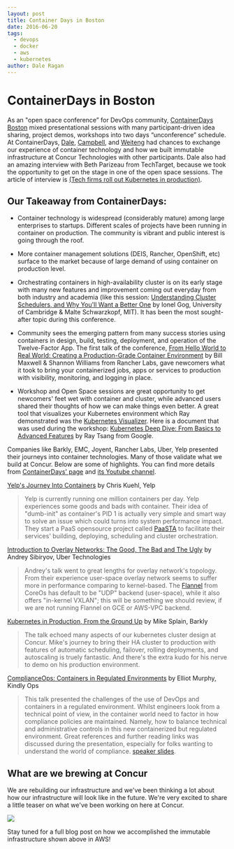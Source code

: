 ```yaml
---
layout: post
title: Container Days in Boston
date: 2016-06-20
tags:
  - devops
  - docker
  - aws
  - kubernetes
author: Dale Ragan
---
```



ContainerDays in Boston
===
As an "open space conference” for DevOps community, [ContainerDays Boston](http://dynamicinfradays.org/events/2016-boston/) mixed presentational sessions with many participant-driven idea sharing, project demos, workshops into two days “unconference” schedule. At ContainerDays, [Dale](https://github.com/dragan), [Campbell](https://github.com/campbellgconcur), and [Weiteng](https://github.com/weitenghuang/) had chances to exchange our experience of container technology and how we built immutable infrastructure at Concur Technologies with other participants. Dale also had an amazing interview with Beth Parizeau from TechTarget, because we took the opportunity to get on the stage in one of the open space sessions. The article of interview is [(Tech firms roll out Kubernetes in production)](http://searchitoperations.techtarget.com/news/450297178/Tech-firms-roll-out-Kubernetes-in-production).  

Our Takeaway from ContainerDays:
---
+ Container technology is widespread (considerably mature) among large enterprises to startups. Different scales of projects have been running in container on production. The community is vibrant and public interest is going through the roof.  

+ More container management solutions (DEIS, Rancher, OpenShift, etc) surface to the market because of large demand of using container on production level.

+ Orchestrating containers in high-availability cluster is on its early stage with many new features and improvement coming out everyday from both industry and academia (like this session: [Understanding Cluster Schedulers, and Why You'll Want a Better One](https://docs.google.com/presentation/d/1LI7rlrij9CmPvkKe2NUbPPY90NnB-Lhqn3ga5b1XZd4/pub?start=false&loop=false) by Ionel Gog, University of Cambridge & Malte Schwarzkopf, MIT). It has been the most sought-after topic during this conference.  

+ Community sees the emerging pattern from many success stories using containers in design, build, testing, deployment, and operation of the Twelve-Factor App. The first talk of the conference, [From Hello World to Real World: Creating a Production-Grade Container Environment](https://www.slideshare.net/ShannonWilliams14/from-hello-world-to-real-world-container-days-boston-2016) by Bill Maxwell & Shannon Williams from Rancher Labs, gave newcomers what it took to bring your containerized jobs, apps or services to production with visibility, monitoring, and logging in place.  

+ Workshop and Open Space sessions are great opportunity to get newcomers' feet wet with container and cluster, while advanced users shared their thoughts of how we can make things even better.
A great tool that visualizes your Kubernetes environment which Ray demonstrated was the [Kubernetes Visualizer](https://github.com/saturnism/gcp-live-k8s-visualizer).
Here is a document that was used during the workshop: [Kubernetes Deep Dive: From Basics to Advanced Features](https://bit.ly/k8s-lab) by Ray Tsang from Google.  

Companies like Barkly, EMC, Joyent, Rancher Labs, Uber, Yelp presented their journeys into container technologies. Many of those validate what we build at Concur. Below are some of highlights. You can find more details from [ContainerDays' page](http://dynamicinfradays.org/events/2016-boston/) and [its Youtube channel](https://www.youtube.com/channel/UCajF7fDWt6cGPQKq5vWg_fg).

[Yelp's Journey Into Containers](https://docs.google.com/presentation/d/1zx5PRuA8WJTL7rL-wCWF-aL6OQnBINg3Oqv7L3FmODc/pub?start=false&loop=false&slide=id.p) by Chris Kuehl, Yelp

> Yelp is currently running one million containers per day. Yelp experiences some goods and bads with container. Their idea of "dumb-init" as container's PID 1 is actually very simple and smart way to solve an issue which could turns into system performance impact. They start a PaaS opensource project called [PaaSTA](https://github.com/yelp/paasta) to facilitate their services' building, deploying, scheduling and cluster orchestration.

[Introduction to Overlay Networks: The Good, The Bad and The Ugly](https://www.dropbox.com/s/5ub3ooxx4e4lt4q/Overlay%20Networks%20%E2%80%93%20Boston%20ContainerDays%202016.pdf?dl=0) by Andrey Sibiryov, Uber Technologies

> Andrey's talk went to great lengths for overlay network's topology. From their experience user-space overlay network seems to suffer more in performance comparing to kernel-based. The [Flannel](https://github.com/coreos/flannel) from CoreOs has default to be "UDP" backend (user-space), while it also offers "in-kernel VXLAN"; this will be something we should review, if we are not running Flannel on GCE or AWS-VPC backend.

[Kubernetes in Production, From the Ground Up](https://www.slideshare.net/mikesplain/container-days-boston-kubernetes-in-production) by Mike Splain, Barkly

> The talk echoed many aspects of our kubernetes cluster design at Concur. Mike's journey to bring their HA cluster to production with features of automatic scheduling, failover, rolling deployments, and autoscaling is truely fantastic. And there's the extra kudo for his nerve to demo on his production environment.

[ComplianceOps: Containers in Regulated Environments](http://dynamicinfradays.org/events/2016-boston/programme.html#compliance) by Elliot Murphy, Kindly Ops

> This talk presented the challenges of the use of DevOps and containers in a regulated environment. Whilst engineers look from a technical point of view, in the container world need to factor in how compliance policies are maintained. Namely, how to balance technical and administrative controls in this new containerized but regulated environment.
Great references and further reading links was discussed during the presentation, especially for folks wanting to understand the world of compliance. [speaker slides](https://speakerdeck.com/statik/complianceops-containers-in-regulated-environments).

What are we brewing at Concur
---

We are rebuilding our infrastructure and we've been thinking a lot about how our infrastructure will look like in the future. We're very excited to share a little teaser on what we've been working on here at Concur.

<img src="{{ site.baseurl }}/blog/images/aws-immutable-infrastructure.png" />

Stay tuned for a full blog post on how we accomplished the immutable infrastructure shown above in AWS!
